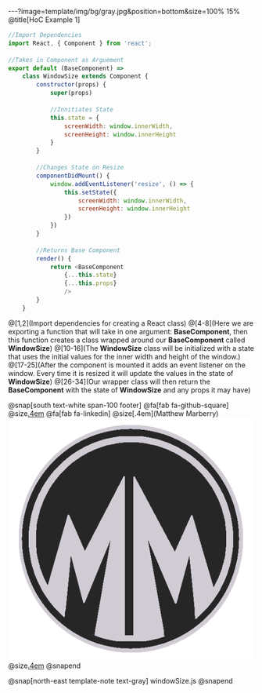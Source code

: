 ---?image=template/img/bg/gray.jpg&position=bottom&size=100% 15%
@title[HoC Example 1]

```javascript
//Import Dependencies
import React, { Component } from 'react';

//Takes in Component as Arguement
export default (BaseComponent) => 
    class WindowSize extends Component {
        constructor(props) {
            super(props)

            //Innitiates State
            this.state = {
                screenWidth: window.innerWidth,
                screenHeight: window.innerHeight
            }
        }
        
        //Changes State on Resize
        componentDidMount() {
            window.addEventListener('resize', () => {
                this.setState({
                    screenWidth: window.innerWidth,
                    screenHeight: window.innerHeight
                })
            })
        }

        //Returns Base Component
        render() {
            return <BaseComponent 
                {...this.state}
                {...this.props}
                />
        }
    }
```

@[1,2](Import dependencies for creating a React class)
@[4-8](Here we are exporting a function that will take in one argument: **BaseComponent**, then this function creates a class wrapped around our **BaseComponent** called **WindowSize**)
@[10-16](The **WindowSize** class will be initialized with a state that uses the initial values for the inner width and height of the window.)
@[17-25](After the component is mounted it adds an event listener on the window.  Every time it is resized it will update the values in the state of **WindowSize**)
@[26-34](Our wrapper class will then return the **BaseComponent** with the state of **WindowSize** and any props it may have)

@snap[south text-white span-100 footer]
@fa[fab fa-github-square]
@size[.4em](marberrym)
@fa[fab fa-linkedin]
@size[.4em](Matthew Marberry)
![Matt](template/img/MMLogoColored.png)
@size[.4em](matthew-marberry.com)
@snapend

@snap[north-east template-note text-gray]
windowSize.js
@snapend